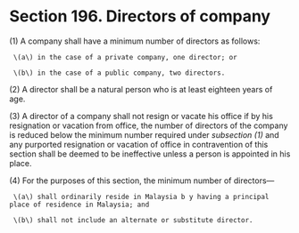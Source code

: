 # Section 196. Directors of company

\(1\) A company shall have a minimum number of directors as follows:

     \(a\) in the case of a private company, one director; or

     \(b\) in the case of a public company, two directors.

\(2\) A director shall be a natural person who is at least eighteen years of age.

\(3\) A director of a company shall not resign or vacate his office if by his resignation or vacation from office, the number of directors of the company is reduced below the minimum number required under _subsection \(1\)_ and any purported resignation or vacation of office in contravention of this section shall be deemed to be ineffective unless a person is appointed in his place.

\(4\) For the purposes of this section, the minimum number of directors—

     \(a\) shall ordinarily reside in Malaysia b y having a principal place of residence in Malaysia; and

     \(b\) shall not include an alternate or substitute director.


